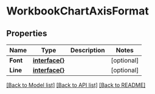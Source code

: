 # WorkbookChartAxisFormat

## Properties

Name | Type | Description | Notes
------------ | ------------- | ------------- | -------------
**Font** | [**interface{}**](.md) |  | [optional] 
**Line** | [**interface{}**](.md) |  | [optional] 

[[Back to Model list]](../README.md#documentation-for-models) [[Back to API list]](../README.md#documentation-for-api-endpoints) [[Back to README]](../README.md)


